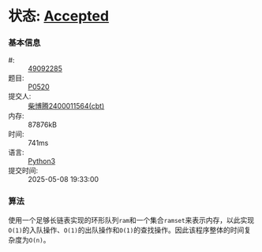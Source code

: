<h1> 状态: <a href="http://dsbpython.openjudge.cn/dspythonbook/solution/49092285/" class="result-right">Accepted</a>	</h1>

<div class="compile-info">
<h3>基本信息</h3>
<dl>
	<dt>#:</dt>
	<dd><a href="/dspythonbook/solution/49092285/">49092285</a></dd>
	<dt>题目:</dt>
	<dd><a href="/dspythonbook/P0520/">P0520</a></dd>
	<dt>提交人:</dt>
	<dd><a class="user-anchor" href="http://openjudge.cn/user/1458599/in/group-491/">柴博腾2400011564(cbt)</a></dd>
		<dt>内存:</dt>
	<dd>87876kB</dd>
			<dt>时间:</dt>
	<dd>741ms</dd>
		<dt>语言:</dt>
	<dd><a href="/dspythonbook/solution/49092285/">Python3</a></dd>
	<dt>提交时间:</dt>
	<dd>2025-05-08 19:33:00</dd>
</dl>
</div>

### 算法
使用一个足够长链表实现的环形队列`ram`和一个集合`ramset`来表示内存，以此实现`O(1)`的入队操作、`O(1)`的出队操作和`O(1)`的查找操作。因此该程序整体的时间复杂度为`O(n)`。
